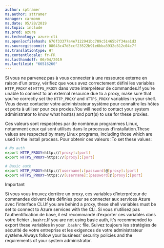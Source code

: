 ```yaml
---
author: sptramer
ms.author: sttramer
manager: carmonm
ms.date: 05/28/2019
ms.topic: include
ms.prod: azure
ms.technology: azure-cli
ms.openlocfilehash: 676f33377a4e7122941bc789c51465b7f34aa1d3
ms.sourcegitcommit: 08043c47d3ccf23522b91e6bba3932e312c04c7f
ms.translationtype: HT
ms.contentlocale: fr-FR
ms.lasthandoff: 06/04/2019
ms.locfileid: "66516260"
---
```

<span data-ttu-id="64eb7-101">Si vous ne parvenez pas à vous connecter à une ressource externe en raison d’un proxy, vérifiez que vous avez correctement défini les variables `HTTP_PROXY` et `HTTPS_PROXY` dans votre interpréteur de commandes.</span><span class="sxs-lookup"><span data-stu-id="64eb7-101">If you're unable to connect to an external resource due to a proxy, make sure that you've correctly set the `HTTP_PROXY` and `HTTPS_PROXY` variables in your shell.</span></span> <span data-ttu-id="64eb7-102">Vous devez contacter votre administrateur système pour connaître les hôtes et ports à utiliser pour ces proxies.</span><span class="sxs-lookup"><span data-stu-id="64eb7-102">You will need to contact your system administrator to know what host(s) and port(s) to use for these proxies.</span></span>

<span data-ttu-id="64eb7-103">Ces valeurs sont respectées par de nombreux programmes Linux, notamment ceux qui sont utilisés dans le processus d’installation.</span><span class="sxs-lookup"><span data-stu-id="64eb7-103">These values are respected by many Linux programs, including those which are used in the install process.</span></span> <span data-ttu-id="64eb7-104">Pour obtenir ces valeurs :</span><span class="sxs-lookup"><span data-stu-id="64eb7-104">To set these values:</span></span>

```bash
# No auth
export HTTP_PROXY=http://[proxy]:[port]
export HTTPS_PROXY=https://[proxy]:[port]

# Basic auth
export HTTP_PROXY=http://[username]:[password]@[proxy]:[port]
export HTTPS_PROXY=https://[username]:[password]@[proxy]:[port]
```

> [!IMPORTANT]
> <span data-ttu-id="64eb7-105">Si vous vous trouvez derrière un proxy, ces variables d’interpréteur de commandes doivent être définies pour se connecter aux services Azure avec l’interface CLI.</span><span class="sxs-lookup"><span data-stu-id="64eb7-105">If you are behind a proxy, these shell variables must be set to connect to Azure services with the CLI.</span></span>
> <span data-ttu-id="64eb7-106">Si vous n’utilisez pas l’authentification de base, il est recommandé d’exporter ces variables dans votre fichier `.bashrc`.</span><span class="sxs-lookup"><span data-stu-id="64eb7-106">If you are not using basic auth, it's recommended to export these variables in your `.bashrc` file.</span></span>
> <span data-ttu-id="64eb7-107">Suivez toujours les stratégies de sécurité de votre entreprise et les exigences de votre administrateur système.</span><span class="sxs-lookup"><span data-stu-id="64eb7-107">Always follow your business' security policies and the requirements of your system administrator.</span></span>
